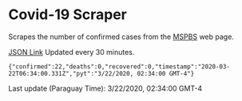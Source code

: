 # Covid-19 Scraper

Scrapes the number of confirmed cases from the [MSPBS](https://www.mspbs.gov.py/covid-19.php) web page.

[JSON Link](https://jmayalag.github.io/covid19-scrape/cases.json)
Updated every 30 minutes.
```
{"confirmed":22,"deaths":0,"recovered":0,"timestamp":"2020-03-22T06:34:00.331Z","pyt":"3/22/2020, 02:34:00 GMT-4"}
```
Last update (Paraguay Time): 3/22/2020, 02:34:00 GMT-4